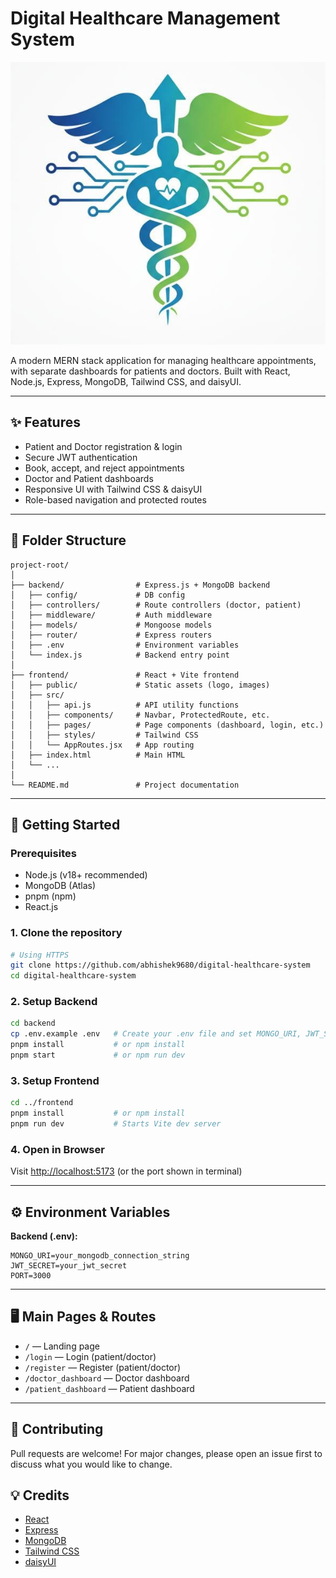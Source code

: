 
# Digital Healthcare Management System

![Logo](frontend/public/logo.jpg)

A modern MERN stack application for managing healthcare appointments, with separate dashboards for patients and doctors. Built with React, Node.js, Express, MongoDB, Tailwind CSS, and daisyUI.

---

## ✨ Features
- Patient and Doctor registration & login
- Secure JWT authentication
- Book, accept, and reject appointments
- Doctor and Patient dashboards
- Responsive UI with Tailwind CSS & daisyUI
- Role-based navigation and protected routes

---

## 📁 Folder Structure

```
project-root/
│
├── backend/                # Express.js + MongoDB backend
│   ├── config/             # DB config
│   ├── controllers/        # Route controllers (doctor, patient)
│   ├── middleware/         # Auth middleware
│   ├── models/             # Mongoose models
│   ├── router/             # Express routers
│   ├── .env                # Environment variables
│   └── index.js            # Backend entry point
│
├── frontend/               # React + Vite frontend
│   ├── public/             # Static assets (logo, images)
│   ├── src/
│   │   ├── api.js          # API utility functions
│   │   ├── components/     # Navbar, ProtectedRoute, etc.
│   │   ├── pages/          # Page components (dashboard, login, etc.)
│   │   ├── styles/         # Tailwind CSS
│   │   └── AppRoutes.jsx   # App routing
│   ├── index.html          # Main HTML
│   └── ...
│
└── README.md               # Project documentation
```

---

## 🚀 Getting Started

### Prerequisites
- Node.js (v18+ recommended)
- MongoDB (Atlas)
- pnpm (npm)
- React.js
### 1. Clone the repository
```sh
# Using HTTPS
git clone https://github.com/abhishek9680/digital-healthcare-system
cd digital-healthcare-system
```

### 2. Setup Backend
```sh
cd backend
cp .env.example .env   # Create your .env file and set MONGO_URI, JWT_SECRET, PORT
pnpm install           # or npm install
pnpm start             # or npm run dev
```

### 3. Setup Frontend
```sh
cd ../frontend
pnpm install           # or npm install
pnpm run dev           # Starts Vite dev server
```

### 4. Open in Browser
Visit [http://localhost:5173](http://localhost:5173) (or the port shown in terminal)

---

## ⚙️ Environment Variables

**Backend (.env):**
```
MONGO_URI=your_mongodb_connection_string
JWT_SECRET=your_jwt_secret
PORT=3000
```

---

## 🖥️ Main Pages & Routes
- `/` — Landing page
- `/login` — Login (patient/doctor)
- `/register` — Register (patient/doctor)
- `/doctor_dashboard` — Doctor dashboard
- `/patient_dashboard` — Patient dashboard

---

## 🤝 Contributing
Pull requests are welcome! For major changes, please open an issue first to discuss what you would like to change.



## 💡 Credits
- [React](https://react.dev/)
- [Express](https://expressjs.com/)
- [MongoDB](https://www.mongodb.com/)
- [Tailwind CSS](https://tailwindcss.com/)
- [daisyUI](https://daisyui.com/)
